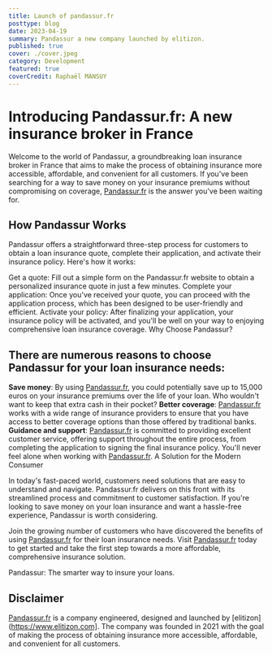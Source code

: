 ```yaml
---
title: Launch of pandassur.fr 
posttype: blog
date: 2023-04-19
summary: Pandassur a new company launched by elitizon.
published: true
cover: ./cover.jpeg
category: Development
featured: true
coverCredit: Raphaël MANSUY
---
```


# Introducing Pandassur.fr: A new insurance broker in France

Welcome to the world of Pandassur, a groundbreaking loan insurance broker in France that aims to make the process of obtaining insurance more accessible, affordable, and convenient for all customers. If you've been searching for a way to save money on your insurance premiums without compromising on coverage, [Pandassur.fr](https://www.pandassur.fr) is the answer you've been waiting for.


## How Pandassur Works

Pandassur offers a straightforward three-step process for customers to obtain a loan insurance quote, complete their application, and activate their insurance policy. Here's how it works:

Get a quote: Fill out a simple form on the Pandassur.fr website to obtain a personalized insurance quote in just a few minutes.
Complete your application: Once you've received your quote, you can proceed with the application process, which has been designed to be user-friendly and efficient.
Activate your policy: After finalizing your application, your insurance policy will be activated, and you'll be well on your way to enjoying comprehensive loan insurance coverage.
Why Choose Pandassur?

## There are numerous reasons to choose Pandassur for your loan insurance needs:

**Save money**: By using [Pandassur.fr](https://www.pandassur.fr), you could potentially save up to 15,000 euros on your insurance premiums over the life of your loan. Who wouldn't want to keep that extra cash in their pocket?
**Better coverage**: [Pandassur.fr](https://www.pandassur.fr) works with a wide range of insurance providers to ensure that you have access to better coverage options than those offered by traditional banks.
**Guidance and support**: [Pandassur.fr](https://www.pandassur.fr) is committed to providing excellent customer service, offering support throughout the entire process, from completing the application to signing the final insurance policy. You'll never feel alone when working with [Pandassur.fr](https://www.pandassur.fr).
A Solution for the Modern Consumer

In today's fast-paced world, customers need solutions that are easy to understand and navigate. Pandassur.fr delivers on this front with its streamlined process and commitment to customer satisfaction. If you're looking to save money on your loan insurance and want a hassle-free experience, Pandassur is worth considering.

Join the growing number of customers who have discovered the benefits of using [Pandassur.fr](https://www.pandassur.fr) for their loan insurance needs. Visit [Pandassur.fr](https://www.pandassur.fr) today to get started and take the first step towards a more affordable, comprehensive insurance solution.

Pandassur: The smarter way to insure your loans.

## Disclaimer

[Pandassur.fr](https://www.pandassur.fr)  is a company engineered, designed and launched by [elitizon](https://www.elitizon.com]. The company was founded in 2021 with the goal of making the process of obtaining insurance more accessible, affordable, and convenient for all customers.